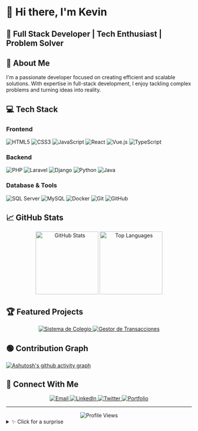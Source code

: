 # 👋 Hi there, I'm Kevin

## 💼 Full Stack Developer | Tech Enthusiast | Problem Solver

## 🚀 About Me
I'm a passionate developer focused on creating efficient and scalable solutions. With expertise in full-stack development, I enjoy tackling complex problems and turning ideas into reality.

## 💻 Tech Stack

### Frontend
![HTML5](https://img.shields.io/badge/-HTML5-E34F26?style=flat-square&logo=html5&logoColor=white)
![CSS3](https://img.shields.io/badge/-CSS3-1572B6?style=flat-square&logo=css3&logoColor=white)
![JavaScript](https://img.shields.io/badge/-JavaScript-F7DF1E?style=flat-square&logo=javascript&logoColor=black)
![React](https://img.shields.io/badge/-React-61DAFB?style=flat-square&logo=react&logoColor=black)
![Vue.js](https://img.shields.io/badge/-Vue.js-4FC08D?style=flat-square&logo=vue.js&logoColor=white)
![TypeScript](https://img.shields.io/badge/-TypeScript-3178C6?style=flat-square&logo=typescript&logoColor=white)

### Backend
![PHP](https://img.shields.io/badge/-PHP-777BB4?style=flat-square&logo=php&logoColor=white)
![Laravel](https://img.shields.io/badge/-Laravel-FF2D20?style=flat-square&logo=laravel&logoColor=white)
![Django](https://img.shields.io/badge/-Django-092E20?style=flat-square&logo=django&logoColor=white)
![Python](https://img.shields.io/badge/-Python-3776AB?style=flat-square&logo=python&logoColor=white)
![Java](https://img.shields.io/badge/-Java-007396?style=flat-square&logo=java&logoColor=white)

### Database & Tools
![SQL Server](https://img.shields.io/badge/-SQL%20Server-CC2927?style=flat-square&logo=microsoftsqlserver&logoColor=white)
![MySQL](https://img.shields.io/badge/-MySQL-4479A1?style=flat-square&logo=mysql&logoColor=white)
![Docker](https://img.shields.io/badge/-Docker-2496ED?style=flat-square&logo=docker&logoColor=white)
![Git](https://img.shields.io/badge/-Git-F05032?style=flat-square&logo=git&logoColor=white)
![GitHub](https://img.shields.io/badge/-GitHub-181717?style=flat-square&logo=github&logoColor=white)

## 📈 GitHub Stats

<div align="center">
  <img src="https://github-readme-stats.vercel.app/api?username=AleFine&show_icons=true&theme=radical" alt="GitHub Stats" height="170" />
  <img src="https://github-readme-stats.vercel.app/api/top-langs/?username=AleFine&layout=compact&theme=radical" alt="Top Languages" height="170" />
</div>

## 🏆 Featured Projects

<div align="center">
  <a href="https://github.com/AleFine/proyecto_escuela">
    <img src="https://github-readme-stats.vercel.app/api/pin/?username=AleFine&repo=proyecto_escuela&theme=radical" alt="Sistema de Colegio" />
  </a>
  <a href="https://github.com/AleFine/financial-transaction-manager">
    <img src="https://github-readme-stats.vercel.app/api/pin/?username=AleFine&repo=financial-transaction-manager&theme=radical" alt="Gestor de Transacciones" />
  </a>
</div>

## 🟢 Contribution Graph

[![Ashutosh's github activity graph](https://github-readme-activity-graph.vercel.app/graph?username=AleFine&theme=github)](https://github.com/ashutosh00710/github-readme-activity-graph)

## 🔗 Connect With Me

<div align="center">
  <a href="mailto:keving.kpg@gmail.com">
    <img src="https://img.shields.io/badge/-Email-D14836?style=for-the-badge&logo=gmail&logoColor=white" alt="Email" />
  </a>
  <a href="www.linkedin.com/in/kevin-e-parimango-gómez-832315174">
    <img src="https://img.shields.io/badge/-LinkedIn-0077B5?style=for-the-badge&logo=linkedin&logoColor=white" alt="LinkedIn" />
  </a>
  <a href="">
    <img src="https://img.shields.io/badge/-Twitter-1DA1F2?style=for-the-badge&logo=twitter&logoColor=white" alt="Twitter" />
  </a>
  <a href="">
    <img src="https://img.shields.io/badge/-Portfolio-000000?style=for-the-badge&logo=react&logoColor=white" alt="Portfolio" />
  </a>
</div>

---

<div align="center">
  <img src="https://komarev.com/ghpvc/?username=AleFine&color=blueviolet&style=flat-square" alt="Profile Views" />
</div>


<details>
<summary>✨ Click for a surprise</summary>
<pre>
██╗  ██╗███████╗██╗   ██╗██╗███╗   ██╗     ██████╗  ██████╗ ███╗   ███╗███████╗███████╗
██║ ██╔╝██╔════╝██║   ██║██║████╗  ██║    ██╔════╝ ██╔═══██╗████╗ ████║██╔════╝╚══███╔╝
█████╔╝ █████╗  ██║   ██║██║██╔██╗ ██║    ██║  ███╗██║   ██║██╔████╔██║█████╗    ███╔╝ 
██╔═██╗ ██╔══╝  ╚██╗ ██╔╝██║██║╚██╗██║    ██║   ██║██║   ██║██║╚██╔╝██║██╔══╝   ███╔╝  
██║  ██╗███████╗ ╚████╔╝ ██║██║ ╚████║    ╚██████╔╝╚██████╔╝██║ ╚═╝ ██║███████╗███████╗
╚═╝  ╚═╝╚══════╝  ╚═══╝  ╚═╝╚═╝  ╚═══╝     ╚═════╝  ╚═════╝ ╚═╝     ╚═╝╚══════╝╚══════╝
</pre>
</details>
